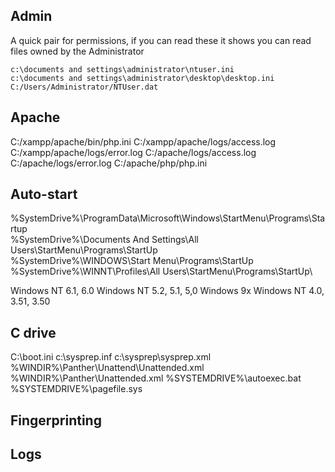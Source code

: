 Admin
------
A quick pair for permissions, if you can read these it shows you can read files owned by the Administrator
       
    c:\documents and settings\administrator\ntuser.ini
    c:\documents and settings\administrator\desktop\desktop.ini
    C:/Users/Administrator/NTUser.dat

Apache
------
C:/xampp/apache/bin/php.ini
C:/xampp/apache/logs/access.log
C:/xampp/apache/logs/error.log
C:/apache/logs/access.log
C:/apache/logs/error.log
C:/apache/php/php.ini

Auto-start
-----------
%SystemDrive%\ProgramData\Microsoft\Windows\StartMenu\Programs\Startup\
%SystemDrive%\Documents And Settings\All Users\StartMenu\Programs\StartUp\
%SystemDrive%\WINDOWS\Start Menu\Programs\StartUp\
%SystemDrive%\WINNT\Profiles\All Users\StartMenu\Programs\StartUp\

Windows NT 6.1, 6.0 
Windows NT 5.2, 5.1, 5,0 
Windows 9x 
Windows NT 4.0, 3.51, 3.50

C drive
--------
C:\boot.ini
c:\sysprep.inf
c:\sysprep\sysprep.xml
%WINDIR%\Panther\Unattend\Unattended.xml
%WINDIR%\Panther\Unattended.xml
%SYSTEMDRIVE%\autoexec.bat
%SYSTEMDRIVE%\pagefile.sys

Fingerprinting
---------------

Logs
----
